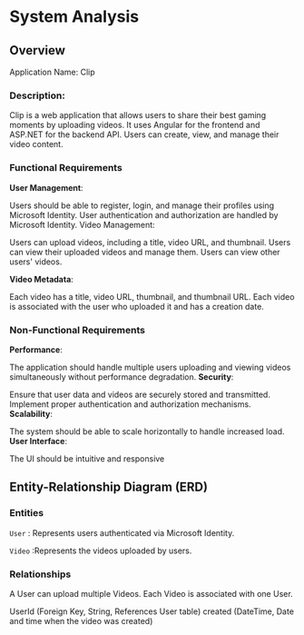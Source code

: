# System Analysis
## Overview
Application Name: Clip

### Description:
Clip is a web application that allows users to share their best gaming moments by uploading videos. It uses Angular for the frontend and ASP.NET for the backend API. Users can create, view, and manage their video content.

### Functional Requirements
**User Management**:

Users should be able to register, login, and manage their profiles using Microsoft Identity.
User authentication and authorization are handled by Microsoft Identity.
Video Management:

Users can upload videos, including a title, video URL, and thumbnail.
Users can view their uploaded videos and manage them.
Users can view other users' videos.

**Video Metadata**:

Each video has a title, video URL, thumbnail, and thumbnail URL.
Each video is associated with the user who uploaded it and has a creation date.
### Non-Functional Requirements
**Performance**:

The application should handle multiple users uploading and viewing videos simultaneously without performance degradation.
**Security**:

Ensure that user data and videos are securely stored and transmitted.
Implement proper authentication and authorization mechanisms.
**Scalability**:

The system should be able to scale horizontally to handle increased load.
**User Interface**:

The UI should be intuitive and responsive
## Entity-Relationship Diagram (ERD)

### Entities
`User` : Represents users authenticated via Microsoft Identity.

`Video` :Represents the videos uploaded by users.

### Relationships
A User can upload multiple Videos.
Each Video is associated with one User.

UserId (Foreign Key, String, References User table)
created (DateTime, Date and time when the video was created)
